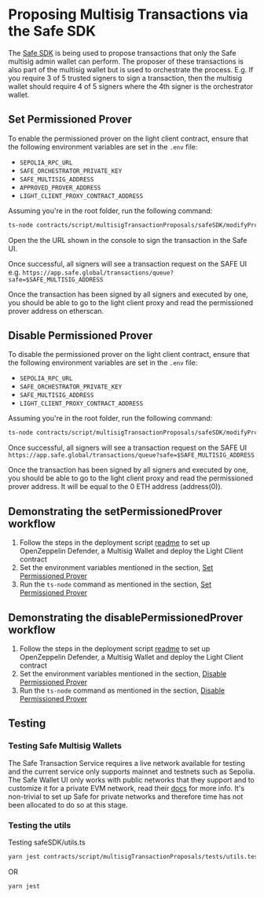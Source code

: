 # Proposing Multisig Transactions via the Safe SDK

The [Safe SDK](https://github.com/safe-global/safe-core-sdk/blob/main/guides/integrating-the-safe-core-sdk.md) is being
used to propose transactions that only the Safe multisig admin wallet can perform. The proposer of these transactions is
also part of the multisig wallet but is used to orchestrate the process. E.g. If you require 3 of 5 trusted signers to
sign a transaction, then the multisig wallet should require 4 of 5 signers where the 4th signer is the orchestrator
wallet.

## Set Permissioned Prover

To enable the permissioned prover on the light client contract, ensure that the following environment variables are set
in the `.env` file:

- `SEPOLIA_RPC_URL`
- `SAFE_ORCHESTRATOR_PRIVATE_KEY`
- `SAFE_MULTISIG_ADDRESS`
- `APPROVED_PROVER_ADDRESS`
- `LIGHT_CLIENT_PROXY_CONTRACT_ADDRESS`

Assuming you're in the root folder, run the following command:

```bash
ts-node contracts/script/multisigTransactionProposals/safeSDK/modifyProverModeProposal.ts setProver
```

Open the the URL shown in the console to sign the transaction in the Safe UI.

Once successful, all signers will see a transaction request on the SAFE UI e.g.
`https://app.safe.global/transactions/queue?safe=$SAFE_MULTISIG_ADDRESS`

Once the transaction has been signed by all signers and executed by one, you should be able to go to the light client
proxy and read the permissioned prover address on etherscan.

## Disable Permissioned Prover

To disable the permissioned prover on the light client contract, ensure that the following environment variables are set
in the `.env` file:

- `SEPOLIA_RPC_URL`
- `SAFE_ORCHESTRATOR_PRIVATE_KEY`
- `SAFE_MULTISIG_ADDRESS`
- `LIGHT_CLIENT_PROXY_CONTRACT_ADDRESS`

Assuming you're in the root folder, run the following command:

```bash
ts-node contracts/script/multisigTransactionProposals/safeSDK/modifyProverModeProposal.ts disableProver
```

Once successful, all signers will see a transaction request on the SAFE UI
`https://app.safe.global/transactions/queue?safe=$SAFE_MULTISIG_ADDRESS`

Once the transaction has been signed by all signers and executed by one, you should be able to go to the light client
proxy and read the permissioned prover address. It will be equal to the 0 ETH address (address(0)).

## Demonstrating the setPermissionedProver workflow

1. Follow the steps in the deployment script [readme](../../script/README.md) to set up OpenZeppelin Defender,
   a Multisig Wallet and deploy the Light Client contract
2. Set the environment variables mentioned in the section, [Set Permissioned Prover](#set-permissioned-prover)
3. Run the `ts-node` command as mentioned in the section, [Set Permissioned Prover](#set-permissioned-prover)

## Demonstrating the disablePermissionedProver workflow

1. Follow the steps in the deployment script [readme](../../script/README.md) to set up OpenZeppelin Defender,
   a Multisig Wallet and deploy the Light Client contract
2. Set the environment variables mentioned in the section, [Disable Permissioned Prover](#disable-permissioned-prover)
3. Run the `ts-node` command as mentioned in the section, [Disable Permissioned Prover](#disable-permissioned-prover)

## Testing

### Testing Safe Multisig Wallets

The Safe Transaction Service requires a live network available for testing and the current service only supports mainnet
and testnets such as Sepolia. The Safe Wallet UI only works with public networks that they support and to customize it
for a private EVM network, read their [docs](https://help.safe.global/en/articles/40795-supported-networks) for more
info. It's non-trivial to set up Safe for private networks and therefore time has not been allocated to do so at this
stage.

### Testing the utils

Testing safeSDK/utils.ts

```bash
yarn jest contracts/script/multisigTransactionProposals/tests/utils.test.ts
```

OR

```bash
yarn jest
```
